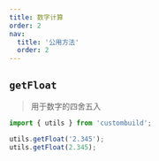 ```yaml
---
title: 数字计算
order: 2
nav:
  title: '公用方法'
  order: 2
---
```


## `getFloat`

> 用于数字的四舍五入

```jsx | pure
import { utils } from 'custombuild';

utils.getFloat('2.345');
utils.getFloat(2.345);
```
